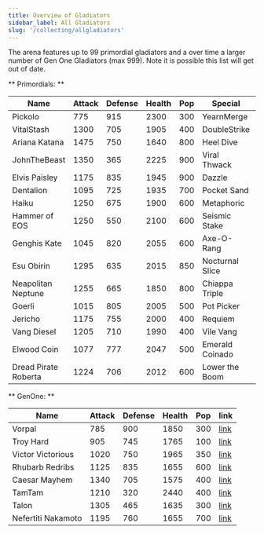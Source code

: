 ```yaml
---
title: Overview of Gladiators
sidebar_label: All Gladiators
slug: '/collecting/allgladiators'
---
```


The arena features up to 99 primordial gladiators and a over time a larger number of Gen One Gladiators (max 999).  Note it is possible this list will get out of date.

** Primordials: **

| Name  	| Attack   	| Defense  	| Health   	| Pop  	| Special  	| link  |
|---	|---	|---	|---    |---    |---    |---    |
| Pickolo  	| 775  	| 915  	| 2300  | 300   | YearnMerge    | [link](https://arena.cryptocolosseum.com/gladiator/1)  |
| VitalStash	| 1300	| 705  	| 1905  | 400   | DoubleStrike  | [link](https://arena.cryptocolosseum.com/gladiator/2)  |
Ariana Katana	| 1475	| 750	| 1640	| 800   | Heel Dive  | [link](https://arena.cryptocolosseum.com/gladiator/3)  |
JohnTheBeast	| 1350	| 365	| 2225	| 900   | Viral Thwack  | [link](https://arena.cryptocolosseum.com/gladiator/4)  |
Elvis Paisley	| 1175	| 835	| 1945	| 900   | Dazzle  | [link](https://arena.cryptocolosseum.com/gladiator/5)  |
Dentalion	| 1095	| 725	| 1935	| 700   | Pocket Sand  | [link](https://arena.cryptocolosseum.com/gladiator/6)  |
Haiku	| 1250	| 675	| 1900	| 600   | Metaphoric  | [link](https://arena.cryptocolosseum.com/gladiator/7)  |
Hammer of EOS	| 1250	| 550	| 2100	| 600   | Seismic Stake  | [link](https://arena.cryptocolosseum.com/gladiator/8)  |
Genghis Kate	| 1045	| 820	| 2055	| 600   | Axe-O-Rang  | [link](https://arena.cryptocolosseum.com/gladiator/9)  |
Esu Obirin	| 1295	| 635	| 2015	| 850   | Nocturnal Slice  | [link](https://arena.cryptocolosseum.com/gladiator/10)  |
Neapolitan Neptune	| 1255	| 665	| 1850	| 800   | Chiappa Triple  | [link](https://arena.cryptocolosseum.com/gladiator/11)  |
Goerli	| 1015	| 805	| 2005	| 500  | Pot Picker  | [link](https://arena.cryptocolosseum.com/gladiator/12)  |
Jericho	| 1175	| 755	| 2000	| 400   | Requiem  | [link](https://arena.cryptocolosseum.com/gladiator/13)  |
Vang Diesel	| 1205	| 710	| 1990	| 400   | Vile Vang  | [link](https://arena.cryptocolosseum.com/gladiator/15)  |
Elwood Coin	| 1077	| 777	| 2047	| 500   | Emerald Coinado  | [link](https://arena.cryptocolosseum.com/gladiator/24)  |
Dread Pirate Roberta	| 1224	| 706	| 2012	| 600   | Lower the Boom  | [link](https://arena.cryptocolosseum.com/gladiator/25)  |

** GenOne: **

| Name  	| Attack   	| Defense  	| Health   	| Pop  	| link  	|
|---	|---	|---	|---    |---    |---    |
| Vorpal    | 785    | 900    |	1850    |  300  |	[link](https://arena.cryptocolosseum.com/gladiator/16)
| Troy Hard    | 905    | 745    |	1765    |  100  | [link](https://arena.cryptocolosseum.com/gladiator/17)	
| Victor Victorious | 1020	| 750	| 1965  | 350 | [link](https://arena.cryptocolosseum.com/gladiator/18)
| Rhubarb Redribs | 1125	| 835	| 1655| 600 | [link](https://arena.cryptocolosseum.com/gladiator/19)
| Caesar Mayhem | 1340	| 705	| 1575| 400 | [link](https://arena.cryptocolosseum.com/gladiator/20)	
| TamTam | 1210	| 320	| 2440	| 400   | [link](https://arena.cryptocolosseum.com/gladiator/21)
| Talon | 1305	| 465	| 1635	| 300   | [link](https://arena.cryptocolosseum.com/gladiator/22)
| Nefertiti Nakamoto | 1195	| 760	| 1655	| 700   | [link](https://arena.cryptocolosseum.com/gladiator/23)
